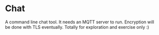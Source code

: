 # Chat
A command line chat tool. It needs an MQTT server to run. Encryption will be done with TLS eventually.
Totally for exploration and exercise only :)